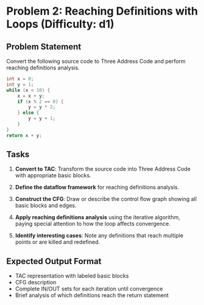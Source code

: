 # Problem 2: Reaching Definitions with Loops (Difficulty: d1)

## Problem Statement

Convert the following source code to Three Address Code and perform reaching definitions analysis.

```c
int x = 0;
int y = 1;
while (x < 10) {
    x = x + y;
    if (x % 2 == 0) {
        y = y * 2;
    } else {
        y = y + 1;
    }
}
return x + y;
```

## Tasks

1. **Convert to TAC**: Transform the source code into Three Address Code with appropriate basic blocks.

2. **Define the dataflow framework** for reaching definitions analysis.

3. **Construct the CFG**: Draw or describe the control flow graph showing all basic blocks and edges.

4. **Apply reaching definitions analysis** using the iterative algorithm, paying special attention to how the loop affects convergence.

5. **Identify interesting cases**: Note any definitions that reach multiple points or are killed and redefined.

## Expected Output Format

- TAC representation with labeled basic blocks
- CFG description
- Complete IN/OUT sets for each iteration until convergence
- Brief analysis of which definitions reach the return statement